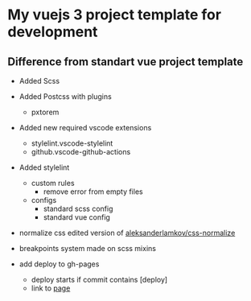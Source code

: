 # My vuejs 3 project template for development

## Difference from standart vue project template

- Added Scss

- Added Postcss with plugins
  - pxtorem

- Added new required vscode extensions
  - stylelint.vscode-stylelint
  - github.vscode-github-actions

- Added stylelint
  - custom rules
    - remove error from empty files
  - configs
    - standard scss config
    - standard vue config

- normalize css edited version of [aleksanderlamkov/css-normalize](https://github.com/aleksanderlamkov/css-normalize)
- breakpoints system made on scss mixins
- add deploy to gh-pages
  - deploy starts if commit contains [deploy]
  - link to [page](https://traumde.github.io/vue-project-template/)
